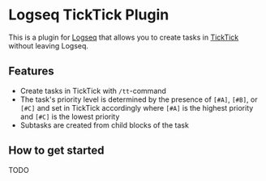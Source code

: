 # Logseq TickTick Plugin

This is a plugin for [Logseq](https://logseq.com/) that allows you to create tasks in [TickTick](https://ticktick.com/) without leaving Logseq.

## Features

- Create tasks in TickTick with `/tt`-command
- The task's priority level is determined by the presence of `[#A]`, `[#B]`, or `[#C]` and set in TickTick accordingly where `[#A]` is the highest priority and `[#C]` is the lowest priority
- Subtasks are created from child blocks of the task 

## How to get started

TODO